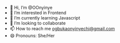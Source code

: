 - 👋 Hi, I’m @OOnyinye
- 👀 I’m interested in Frontend
- 🌱 I’m currently learning Javascript
- 💞️ I’m looking to collaborate
- 📫 How to reach me ogbukaonyinyechi@gmail.com
- 😄 Pronouns: She/Her

<!---
OnyinyechiCynthia/OnyinyechiCynthia is a ✨ special ✨ repository because its `README.md` (this file) appears on your GitHub profile.
You can click the Preview link to take a look at your changes.
--->
